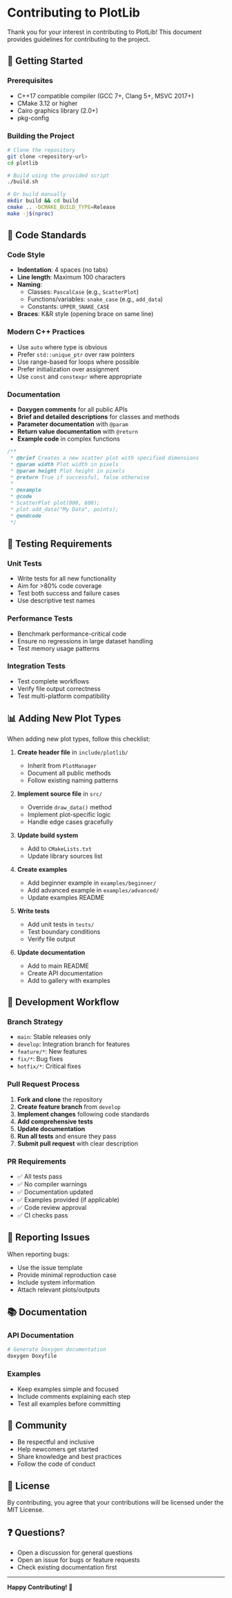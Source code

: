 # Contributing to PlotLib

Thank you for your interest in contributing to PlotLib! This document provides guidelines for contributing to the project.

## 🚀 Getting Started

### Prerequisites

- C++17 compatible compiler (GCC 7+, Clang 5+, MSVC 2017+)
- CMake 3.12 or higher
- Cairo graphics library (2.0+)
- pkg-config

### Building the Project

```bash
# Clone the repository
git clone <repository-url>
cd plotlib

# Build using the provided script
./build.sh

# Or build manually
mkdir build && cd build
cmake .. -DCMAKE_BUILD_TYPE=Release
make -j$(nproc)
```

## 📝 Code Standards

### Code Style
- **Indentation**: 4 spaces (no tabs)
- **Line length**: Maximum 100 characters
- **Naming**: 
  - Classes: `PascalCase` (e.g., `ScatterPlot`)
  - Functions/variables: `snake_case` (e.g., `add_data`)
  - Constants: `UPPER_SNAKE_CASE`
- **Braces**: K&R style (opening brace on same line)

### Modern C++ Practices
- Use `auto` where type is obvious
- Prefer `std::unique_ptr` over raw pointers
- Use range-based for loops where possible
- Prefer initialization over assignment
- Use `const` and `constexpr` where appropriate

### Documentation
- **Doxygen comments** for all public APIs
- **Brief and detailed descriptions** for classes and methods
- **Parameter documentation** with `@param`
- **Return value documentation** with `@return`
- **Example code** in complex functions

```cpp
/**
 * @brief Creates a new scatter plot with specified dimensions
 * @param width Plot width in pixels
 * @param height Plot height in pixels
 * @return True if successful, false otherwise
 * 
 * @example
 * @code
 * ScatterPlot plot(800, 600);
 * plot.add_data("My Data", points);
 * @endcode
 */
```

## 🧪 Testing Requirements

### Unit Tests
- Write tests for all new functionality
- Aim for >80% code coverage
- Test both success and failure cases
- Use descriptive test names

### Performance Tests
- Benchmark performance-critical code
- Ensure no regressions in large dataset handling
- Test memory usage patterns

### Integration Tests
- Test complete workflows
- Verify file output correctness
- Test multi-platform compatibility

## 📊 Adding New Plot Types

When adding new plot types, follow this checklist:

1. **Create header file** in `include/plotlib/`
   - Inherit from `PlotManager`
   - Document all public methods
   - Follow existing naming patterns

2. **Implement source file** in `src/`
   - Override `draw_data()` method
   - Implement plot-specific logic
   - Handle edge cases gracefully

3. **Update build system**
   - Add to `CMakeLists.txt`
   - Update library sources list

4. **Create examples**
   - Add beginner example in `examples/beginner/`
   - Add advanced example in `examples/advanced/`
   - Update examples README

5. **Write tests**
   - Add unit tests in `tests/`
   - Test boundary conditions
   - Verify file output

6. **Update documentation**
   - Add to main README
   - Create API documentation
   - Add to gallery with examples

## 🔄 Development Workflow

### Branch Strategy
- `main`: Stable releases only
- `develop`: Integration branch for features
- `feature/*`: New features
- `fix/*`: Bug fixes
- `hotfix/*`: Critical fixes

### Pull Request Process

1. **Fork and clone** the repository
2. **Create feature branch** from `develop`
3. **Implement changes** following code standards
4. **Add comprehensive tests**
5. **Update documentation**
6. **Run all tests** and ensure they pass
7. **Submit pull request** with clear description

### PR Requirements
- ✅ All tests pass
- ✅ No compiler warnings
- ✅ Documentation updated
- ✅ Examples provided (if applicable)
- ✅ Code review approval
- ✅ CI checks pass

## 🐛 Reporting Issues

When reporting bugs:
- Use the issue template
- Provide minimal reproduction case
- Include system information
- Attach relevant plots/outputs

## 📚 Documentation

### API Documentation
```bash
# Generate Doxygen documentation
doxygen Doxyfile
```

### Examples
- Keep examples simple and focused
- Include comments explaining each step
- Test all examples before committing

## 🤝 Community

- Be respectful and inclusive
- Help newcomers get started
- Share knowledge and best practices
- Follow the code of conduct

## 📄 License

By contributing, you agree that your contributions will be licensed under the MIT License.

## ❓ Questions?

- Open a discussion for general questions
- Open an issue for bugs or feature requests
- Check existing documentation first

---

**Happy Contributing! 🎉** 